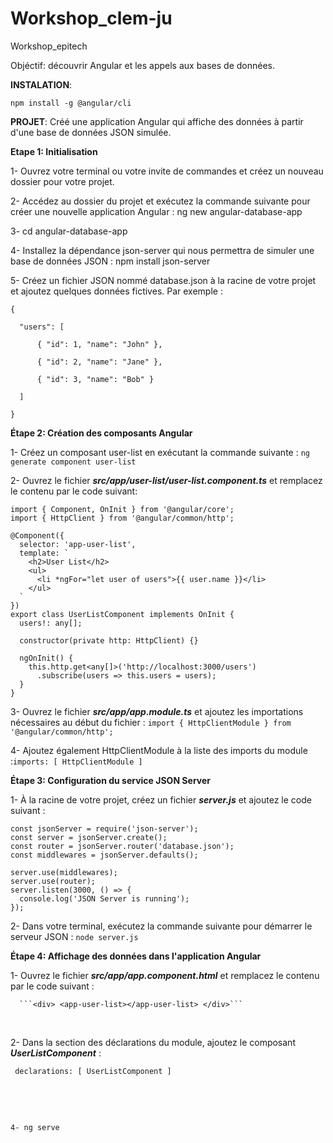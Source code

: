 # Workshop_clem-ju
Workshop_epitech


Objéctif: découvrir Angular et les appels aux bases de données.​

**INSTALATION**: 

```npm install -g @angular/cli```

**PROJET**: Créé une application Angular qui affiche des données à partir d'une base de données JSON simulée.​

**Etape 1: Initialisation**​

1- Ouvrez votre terminal ou votre invite de commandes et créez un nouveau dossier pour votre projet.​

2- Accédez au dossier du projet et exécutez la commande suivante pour créer une nouvelle application Angular : ng new angular-database-app​

3- cd angular-database-app​

4- Installez la dépendance json-server qui nous permettra de simuler une base de données JSON : npm install json-server​

5- Créez un fichier JSON nommé database.json à la racine de votre projet et ajoutez quelques données fictives. Par exemple : ​
```
{​

  "users": [​

      { "id": 1, "name": "John" },​

      { "id": 2, "name": "Jane" },​

      { "id": 3, "name": "Bob" }​

  ]​

}​
```

**Étape 2: Création des composants Angular​**

1- Créez un composant user-list en exécutant la commande suivante : ```ng generate component user-list```

2- Ouvrez le fichier ***src/app/user-list/user-list.component.ts*** et remplacez le contenu par le code suivant:​

```
import { Component, OnInit } from '@angular/core';
import { HttpClient } from '@angular/common/http';

@Component({
  selector: 'app-user-list',
  template: `
    <h2>User List</h2>
    <ul>
      <li *ngFor="let user of users">{{ user.name }}</li>
    </ul>
  `
})
export class UserListComponent implements OnInit {
  users!: any[];

  constructor(private http: HttpClient) {}

  ngOnInit() {
    this.http.get<any[]>('http://localhost:3000/users')
      .subscribe(users => this.users = users);
  }
}
```

3- Ouvrez le fichier ***src/app/app.module.ts*** et ajoutez les importations nécessaires au début du fichier : ```import { HttpClientModule } from '@angular/common/http';​```

4- Ajoutez également HttpClientModule à la liste des imports du module :```imports: [ HttpClientModule ]```

**Étape 3: Configuration du service JSON Server​**

1- À la racine de votre projet, créez un fichier ***server.js*** et ajoutez le code suivant : ​
```
const jsonServer = require('json-server');
const server = jsonServer.create();
const router = jsonServer.router('database.json');
const middlewares = jsonServer.defaults();

server.use(middlewares);
server.use(router);
server.listen(3000, () => {
  console.log('JSON Server is running');
});

```

2- Dans votre terminal, exécutez la commande suivante pour démarrer le serveur JSON : ```node server.js​```

**Étape 4: Affichage des données dans l'application Angular​**

1- Ouvrez le fichier ***src/app/app.component.html*** et remplacez le contenu par le code suivant :​

      ```<div> <app-user-list></app-user-list> </div>​```

​

2- Dans la section des déclarations du module, ajoutez le composant ***UserListComponent*** : ​
```
 declarations: [ UserListComponent ]​
```
​

​
```
4- ng serve
```